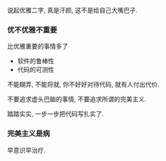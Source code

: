 说起优雅二字, 真是汗颜, 这不是给自己大嘴巴子.

### 优不优雅不重要

比优雅重要的事情多了
- 软件的鲁棒性
- 代码的可测性

不能糊弄, 不能将就, 你不好好对待代码, 就有人付出代价.


不要追求虚头巴脑的事情, 不要追求所谓的完美主义.

踏踏实实, 一步一步把代码写扎实了.


### 完美主义是病
早意识早治疗.

